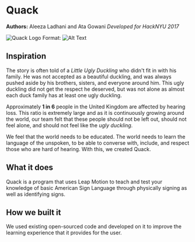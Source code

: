 # Quack
**Authors:** Aleeza Ladhani and Ata Gowani
*Developed for HackNYU 2017*

![Quack Logo](https://cloud.githubusercontent.com/assets/22331338/23172816/19cbc32e-f825-11e6-9632-ff5942be2d22.png)
Format: ![Alt Text](url)

## Inspiration
The story is often told of a *Little Ugly Duckling* who didn't fit in with his family. He was not accepted as a beautiful duckling, and was always pushed aside by his brothers, sisters, and everyone around him. This ugly duckling did not get the respect he deserved, but was not alone as almost each duck family has at least one ugly duckling.

Approximately **1 in 6** people in the United Kingdom are affected by hearing loss. This ratio is extremely large and as it is continuously growing around the world, our team felt that these people should not be left out, should not feel alone, and should not feel like the *ugly duckling*.

We feel that the world needs to be educated. The world needs to learn the language of the unspoken, to be able to converse with, include, and respect those who are hard of hearing. With this, we created Quack.

## What it does
Quack is a program that uses Leap Motion to teach and test your knowledge of basic American Sign Language through physically signing as well as identifying signs.

## How we built it
We used existing open-sourced code and developed on it to improve the learning experience that it provides for the user.
